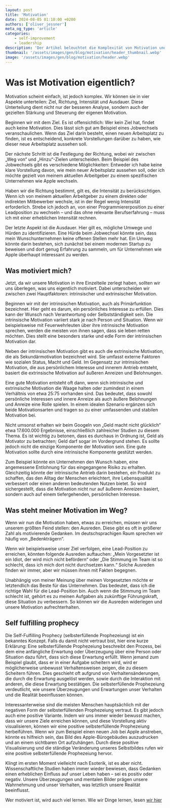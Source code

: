 ```yaml
---
layout: post
title: 'Motivation'
date: 2024-08-05 01:10:00 +0200
authors: ['oliver_jessner']
meta_og_type: 'article'
categories:
    - self-improvement
    - leadership
description: 'Der Artikel beleuchtet die Komplexität von Motivation und unterscheidet. Er erklärt, wie persönliche Interessen und äußere Belohnungen zusammenwirken, um langfristige Motivation zu fördern. Der Text hebt auch die Bedeutung hervor, Ausreden zu überwinden'
thumbnail: '/assets/images/gen/blog/motivation/header_thumbnail.webp'
image: '/assets/images/gen/blog/motivation/header.webp'
---
```


# Was ist Motivation eigentlich?

Motivation scheint einfach, ist jedoch komplex. Wir können sie in vier Aspekte unterteilen: Ziel, Richtung, Intensität und Ausdauer. Diese Unterteilung dient nicht nur der besseren Analyse, sondern auch der gezielten Stärkung und Steuerung der eigenen Motivation.

Beginnen wir mit dem Ziel. Es ist offensichtlich: Wer kein Ziel hat, findet auch keine Motivation. Dies lässt sich gut am Beispiel eines Jobwechsels veranschaulichen. Wenn das Ziel darin besteht, einen neuen Arbeitsplatz zu finden, ist es entscheidend, konkrete Vorstellungen darüber zu haben, wie dieser neue Arbeitsplatz aussehen soll.

Der nächste Schritt ist die Festlegung der Richtung, wobei wir zwischen „Weg von“ und „Hinzu“-Zielen unterscheiden. Beim Beispiel des Jobwechsels gibt es verschiedene Möglichkeiten: Entweder ich habe keine klare Vorstellung davon, wie mein neuer Arbeitsplatz aussehen soll, oder ich möchte gezielt von meinem aktuellen Arbeitgeber zu einem spezifischen Unternehmen wie Apple wechseln.

Haben wir die Richtung bestimmt, gilt es, die Intensität zu berücksichtigen. Wenn ich von meinem aktuellen Arbeitgeber zu einem direkten oder indirekten Mitbewerber wechsle, ist in der Regel wenig Intensität erforderlich. Strebe ich jedoch an, von einer Programmiererposition zu einer Leadposition zu wechseln – und das ohne relevante Berufserfahrung – muss ich mit einer erheblichen Intensität rechnen.

Der letzte Aspekt ist die Ausdauer. Hier gilt es, mögliche Umwege und Hürden zu identifizieren. Eine Hürde beim Jobwechsel könnte sein, dass mein Wunschunternehmen keine offenen Stellen mehr hat. Ein Umweg könnte darin bestehen, sich zunächst bei einem modernen Startup zu beweisen und dort genug Erfahrung zu sammeln, um für Unternehmen wie Apple überhaupt interessant zu werden.

## Was motiviert mich?

Jetzt, da wir unsere Motivation in ihre Einzelteile zerlegt haben, sollten wir uns überlegen, was uns eigentlich motiviert. Dabei unterscheiden wir zwischen zwei Hauptfaktoren: intrinsischer und extrinsischer Motivation.

Beginnen wir mit der intrinsischen Motivation, auch als Primärfunktion bezeichnet. Hier geht es darum, ein persönliches Interesse zu erfüllen. Dies kann der Wunsch nach Verantwortung oder Selbstständigkeit sein. Die intrinsische Motivation variiert stark je nach Person und Situation. Wenn wir beispielsweise mit Feuerwehrleuten über ihre intrinsische Motivation sprechen, werden die meisten von ihnen sagen, dass sie leben retten möchten. Dies stellt eine besonders starke und edle Form der intrinsischen Motivation dar.

Neben der intrinsischen Motivation gibt es auch die extrinsische Motivation, die als Sekundärmotivation bezeichnet wird. Sie umfasst externe Faktoren wie sozialen Status, Macht und Geld. Im Gegensatz zur intrinsischen Motivation, die aus persönlichem Interesse und innerem Antrieb entsteht, basiert die extrinsische Motivation auf äußeren Anreizen und Belohnungen.

Eine gute Motivation entsteht oft dann, wenn sich intrinsische und extrinsische Motivation die Waage halten oder zumindest in einem Verhältnis von etwa 25:75 vorhanden sind. Das bedeutet, dass sowohl persönliche Interessen und innere Anreize als auch äußere Belohnungen und Anreize eine Rolle spielen. In einem idealen Szenario ergänzen sich beide Motivationsarten und tragen so zu einer umfassenden und stabilen Motivation bei.

Nicht umsonst erhalten wir beim Googeln von „Geld macht nicht glücklich“ etwa 17.600.000 Ergebnisse, einschließlich zahlreicher Studien zu diesem Thema. Es ist wichtig zu betonen, dass es durchaus in Ordnung ist, Geld als Motivator zu betrachten; Geld darf sogar im Vordergrund stehen. Es sollte jedoch nicht die einzige Komponente der Motivation sein. Eine gute Motivation sollte durch eine intrinsische Komponente gestützt werden.

Zum Beispiel könnte ein Unternehmen den Wunsch haben, eine angemessene Entlohnung für das eingegangene Risiko zu erhalten. Gleichzeitig könnte der intrinsische Antrieb darin bestehen, ein Produkt zu schaffen, das den Alltag der Menschen erleichtert, ihre Lebensqualität verbessert oder einen anderen bedeutenden Nutzen bietet. So wird sichergestellt, dass die Motivation nicht nur auf äußeren Anreizen basiert, sondern auch auf einem tiefergehenden, persönlichen Interesse.

## Was steht meiner Motivation im Weg?

Wenn wir nun die Motivation haben, etwas zu erreichen, müssen wir uns unserem größten Feind stellen: den Ausreden. Diese gibt es oft in größerer Zahl als motivierende Gedanken. Im deutschsprachigen Raum sprechen wir häufig von „Bedenkträgern“.

Wenn wir beispielsweise unser Ziel verfolgen, eine Lead-Position zu erreichen, könnten folgende Ausreden auftauchen: „Mein Vorgesetzter ist ein Idiot, der wird mich nicht befördern“ oder „Die Stimmung im Team ist so schlecht, dass ich mich dort nicht durchsetzen kann.“ Solche Ausreden finden wir immer, aber wir müssen ihnen mit Fakten begegnen.

Unabhängig von meiner Meinung über meinen Vorgesetzten möchte er letztendlich das Beste für das Unternehmen. Das bedeutet, dass ich die richtige Wahl für die Lead-Position bin. Auch wenn die Stimmung im Team schlecht ist, gehört es zu meinen Aufgaben als zukünftige Führungskraft, diese Situation zu verbessern. So können wir die Ausreden widerlegen und unsere Motivation aufrechterhalten.

## Self fulfilling prophecy

Die Self-Fulfilling Prophecy (selbsterfüllende Prophezeiung) ist ein bekanntes Konzept. Falls du damit nicht vertraut bist, hier eine kurze Erklärung: Eine selbsterfüllende Prophezeiung beschreibt den Prozess, bei dem eine anfängliche Erwartung oder Überzeugung über eine Person oder Situation dazu führt, dass sich diese Erwartung erfüllt. Wenn jemand zum Beispiel glaubt, dass er in einer Aufgabe scheitern wird, wird er möglicherweise unbewusst Verhaltensweisen zeigen, die zu diesem Scheitern führen. Dies geschieht oft aufgrund von Verhaltensänderungen, die durch die Erwartung ausgelöst werden, sowie durch die Interaktion mit anderen, die diese Erwartung bestätigen. Die selbsterfüllende Prophezeiung verdeutlicht, wie unsere Überzeugungen und Erwartungen unser Verhalten und die Realität beeinflussen können.

Interessanterweise sind die meisten Menschen hauptsächlich mit der negativen Form der selbsterfüllenden Prophezeiung vertraut. Es gibt jedoch auch eine positive Variante. Indem wir uns immer wieder bewusst machen, dass wir unsere Ziele erreichen können, und diese Vorstellung aktiv visualisieren, können wir eine positive selbsterfüllende Prophezeiung herbeiführen. Wenn wir zum Beispiel einen neuen Job bei Apple anstreben, könnte es hilfreich sein, das Bild des Apple-Bürogebäudes auszudrucken und an einem sichtbaren Ort aufzuhängen. Durch diese positive Visualisierung und die ständige Veränderung unseres Selbstbildes rufen wir eine positive selbsterfüllende Prophezeiung hervor.

Klingt im ersten Moment vielleicht nach Esoterik, ist es aber nicht. Wissenschaftliche Studien haben immer wieder bewiesen, dass Gedanken einen erheblichen Einfluss auf unser Leben haben – sei es positiv oder negativ. Unsere Überzeugungen und mentalen Bilder prägen unsere Wahrnehmung und unser Verhalten, was letztlich unsere Realität beeinflusst.

Wer motiviert ist, wird auch viel lernen. Wie wir Dinge lernen, lesen [wir hier]()
